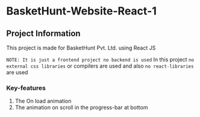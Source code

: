 # BasketHunt-Website-React-1

## Project Information
  This project is made for BasketHunt Pvt. Ltd. using React JS 

`NOTE: It is just a frontend project no backend is used` 
In this project `no external css libraries` or compilers are used and also `no react-libraries` are used 

### Key-features
1. The On load animation
2. The animation on scroll in the progress-bar at bottom
